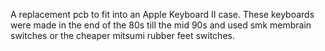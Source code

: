 A replacement pcb to fit into an Apple Keyboard II case. These keyboards were made in the end of the 80s till the mid 90s and used smk membrain switches or the cheaper mitsumi rubber feet switches. 
